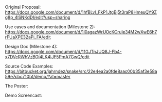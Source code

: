 Original Proposal:
https://docs.google.com/document/d/1hfBLvl_FkP1JtgBj5t3raP8HmeuQY9Zg8p_4lSNKdDI/edit?usp=sharing

Use cases and documentation (Milestone 2):
https://docs.google.com/document/d/1l0agazWrUOcKCruIe34M2wXwE6h7rFUaXPE32aPi_FA/edit

Design Doc (Milestone 4):
https://docs.google.com/document/d/11GJTnJUQ8J-Fb4-x7DVcRWhVzBOi4LK4IJF5PmA7GwQ/edit

Source Code Examples:
https://bitbucket.org/jahrndez/snake/src/22e4ea2a0fde8aac00b35af3e58a59e7cbc710bf/demo/?at=master

The Poster:
<INSERT LINK HERE>

Demo Screencast:
<INSERT LINK HERE>
